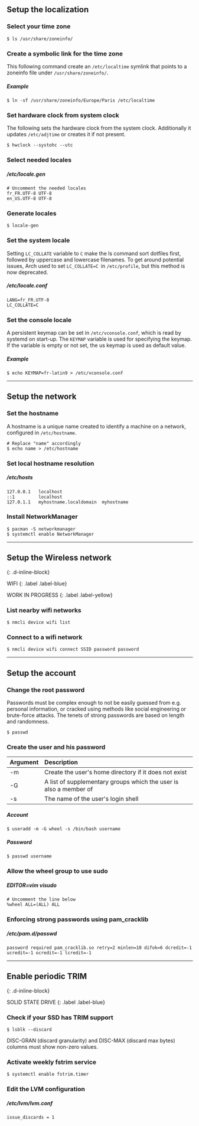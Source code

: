 ## Setup the localization

### Select your time zone
```
$ ls /usr/share/zoneinfo/
```

### Create a symbolic link for the time zone

This following command create an `/etc/localtime` symlink that points to a zoneinfo file under `/usr/share/zoneinfo/`.

##### Example
```
$ ln -sf /usr/share/zoneinfo/Europe/Paris /etc/localtime
```

### Set hardware clock from system clock

The following sets the hardware clock from the system clock. Additionally it updates `/etc/adjtime` or creates it if not present.

```
$ hwclock --systohc --utc
```

### Select needed locales

##### /etc/locale.gen
```
# Uncomment the needed locales
fr_FR.UTF-8 UTF-8
en_US.UTF-8 UTF-8
```

### Generate locales
```
$ locale-gen
```

### Set the system locale

Setting `LC_COLLATE` variable to `C` make the ls command sort dotfiles first, followed by uppercase and lowercase filenames. To get around potential issues, Arch used to set `LC_COLLATE=C `in `/etc/profile`, but this method is now deprecated.

##### /etc/locale.conf
```
LANG=fr_FR.UTF-8
LC_COLLATE=C
```

### Set the console locale

A persistent keymap can be set in `/etc/vconsole.conf`, which is read by systemd on start-up. The `KEYMAP` variable is used for specifying the keymap. If the variable is empty or not set, the us keymap is used as default value.

##### Example
```
$ echo KEYMAP=fr-latin9 > /etc/vconsole.conf
```

---

## Setup the network

### Set the hostname

A hostname is a unique name created to identify a machine on a network, configured in `/etc/hostname`.

```
# Replace "name" accordingly
$ echo name > /etc/hostname
```

### Set local hostname resolution

##### /etc/hosts
```
127.0.0.1   localhost
::1         localhost
127.0.1.1   myhostname.localdomain	myhostname
```

### Install NetworkManager
```
$ pacman -S networkmanager
$ systemctl enable NetworkManager
```

---

## Setup the Wireless network
{: .d-inline-block}

WIFI
{: .label .label-blue}

WORK IN PROGRESS
{: .label .label-yellow}

### List nearby wifi networks
```
$ nmcli device wifi list
```

### Connect to a wifi network
```
$ nmcli device wifi connect SSID password password
```

---

## Setup the account

### Change the root password

Passwords must be complex enough to not be easily guessed from e.g. personal information, or cracked using methods like social engineering or brute-force attacks. The tenets of strong passwords are based on length and randomness.

```
$ passwd
```

### Create the user and his password

| Argument       | Description                                                       |
| :------------- | :---------------------------------------------------------------- |
| -m             | Create the user's home directory if it does not exist             |
| -G             | A list of supplementary groups which the user is also a member of |
| -s             | The name of the user's login shell                                |

##### Account
```
$ useradd -m -G wheel -s /bin/bash username
```

##### Password
```
$ passwd username
```

### Allow the wheel group to use sudo

##### EDITOR=vim visudo
```
# Uncomment the line below
%wheel ALL=(ALL) ALL
```

### Enforcing strong passwords using pam_cracklib

##### /etc/pam.d/passwd
```
password required pam_cracklib.so retry=2 minlen=10 difok=6 dcredit=-1 ucredit=-1 ocredit=-1 lcredit=-1
```

---

## Enable periodic TRIM
{: .d-inline-block}

SOLID STATE DRIVE
{: .label .label-blue}

### Check if your SSD has TRIM support
```
$ lsblk --discard
```

DISC-GRAN (discard granularity) and DISC-MAX (discard max bytes) columns must show non-zero values.

### Activate weekly fstrim service
```
$ systemctl enable fstrim.timer
```

### Edit the LVM configuration

##### /etc/lvm/lvm.conf
```
issue_discards = 1
```
